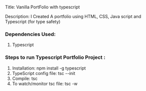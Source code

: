 Title: Vanilla PortFolio with typescript

Description: I Created A portfolio using HTML, CSS, Java script and Typescript (for type safety)

### Dependencies Used:

1. Typescript

### Steps to run Typescript Portfolio Project :

1. Installation: npm install -g typescript
2. TypeScript config file: tsc --init
3. Compile: tsc
4. To watch/monitor tsc file: tsc -w
